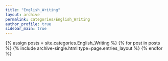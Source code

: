 ```yaml
---
title: "English_Writing"
layout: archive
permalink: categories/English_Writing
author_profile: true
sidebar_main: true
---
```


{% assign posts = site.categories.English_Writing %}
{% for post in posts %} {% include archive-single.html type=page.entries_layout %} {% endfor %}